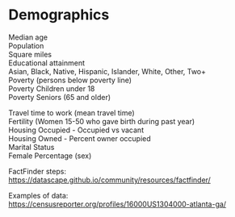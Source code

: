 # Demographics

Median age  
Population  
Square miles  
Educational attainment  
Asian, Black, Native, Hispanic, Islander, White, Other, Two+  
Poverty (persons below poverty line)  
Poverty Children under 18  
Poverty Seniors (65 and older)  

Travel time to work (mean travel time)  
Fertility (Women 15-50 who gave birth during past year)  
Housing Occupied - Occupied vs vacant  
Housing Owned - Percent owner occupied  
Marital Status  
Female Percentage (sex)  

FactFinder steps:  
https://datascape.github.io/community/resources/factfinder/  

Examples of data:  
https://censusreporter.org/profiles/16000US1304000-atlanta-ga/  
